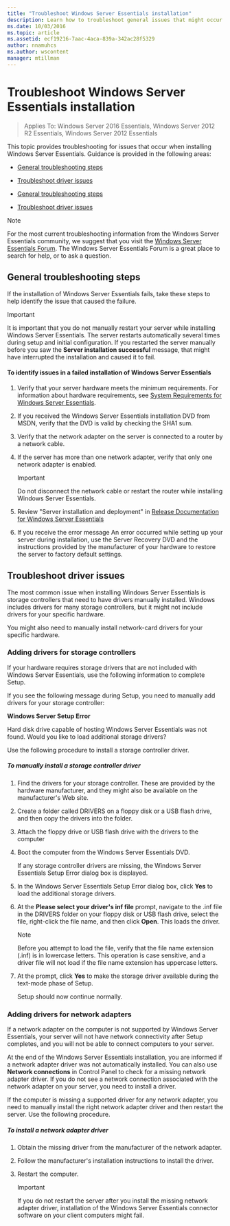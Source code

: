 ```yaml
---
title: "Troubleshoot Windows Server Essentials installation"
description: Learn how to troubleshoot general issues that might occur when installing Windows Server Essentials.
ms.date: 10/03/2016
ms.topic: article
ms.assetid: ecf19216-7aac-4aca-839a-342ac28f5329
author: nnamuhcs
ms.author: wscontent
manager: mtillman
---
```


# Troubleshoot Windows Server Essentials installation

>Applies To: Windows Server 2016 Essentials, Windows Server 2012 R2 Essentials, Windows Server 2012 Essentials

This topic provides troubleshooting for issues that occur when installing  Windows Server Essentials. Guidance is provided in the following areas:


-   [General troubleshooting steps](Troubleshoot-Windows-Server-Essentials-installation.md#BKMK_GeneralTroubleshootingSteps)

-   [Troubleshoot driver issues](Troubleshoot-Windows-Server-Essentials-installation.md#BKMK_TroubleshootDrivers)

-   [General troubleshooting steps](Troubleshoot-Windows-Server-Essentials-installation.md#BKMK_GeneralTroubleshootingSteps)

-   [Troubleshoot driver issues](Troubleshoot-Windows-Server-Essentials-installation.md#BKMK_TroubleshootDrivers)


> [!NOTE]
>  For the most current troubleshooting information from the  Windows Server Essentials community, we suggest that you visit the [Windows Server Essentials Forum](https://social.technet.microsoft.com/forums/windows/en-us/home?forum=ws16essentials). The Windows Server Essentials Forum is a great place to search for help, or to ask a question.

##  <a name="BKMK_GeneralTroubleshootingSteps"></a> General troubleshooting steps
 If the installation of  Windows Server Essentials fails, take these steps to help identify the issue that caused the failure.

> [!IMPORTANT]
>  It is important that you do not manually restart your server while installing  Windows Server Essentials. The server restarts automatically several times during setup and initial configuration. If you restarted the server manually before you saw the **Server installation successful** message, that might have interrupted the installation and caused it to fail.

#### To identify issues in a failed installation of Windows Server Essentials

1.  Verify that your server hardware meets the minimum requirements. For information about hardware requirements, see [System Requirements for Windows Server Essentials](../get-started/system-requirements.md).

2.  If you received the  Windows Server Essentials installation DVD from MSDN, verify that the DVD is valid by checking the SHA1 sum.

3.  Verify that the network adapter on the server is connected to a router by a network cable.

4.  If the server has more than one network adapter, verify that only one network adapter is enabled.

    > [!IMPORTANT]
    >  Do not disconnect the network cable or restart the router while installing  Windows Server Essentials.

5.  Review "Server installation and deployment" in [Release Documentation for Windows Server Essentials](../get-started/release-notes.md)

6.  If you receive the error message An error occurred while setting up your server during installation, use the Server Recovery DVD and the instructions provided by the manufacturer of your hardware to restore the server to factory default settings.

##  <a name="BKMK_TroubleshootDrivers"></a> Troubleshoot driver issues
 The most common issue when installing  Windows Server Essentials is storage controllers that need to have drivers manually installed. Windows includes drivers for many storage controllers, but it might not include drivers for your specific hardware.

 You might also need to manually install network-card drivers for your specific hardware.

###  <a name="BKMK_StorageDrivers"></a> Adding drivers for storage controllers
 If your hardware requires storage drivers that are not included with  Windows Server Essentials, use the following information to complete Setup.

 If you see the following message during Setup, you need to manually add drivers for your storage controller:

 **Windows Server Setup Error**

 Hard disk drive capable of hosting  Windows Server Essentials was not found. Would you like to load additional storage drivers?

 Use the following procedure to install a storage controller driver.

##### To manually install a storage controller driver

1. Find the drivers for your storage controller. These are provided by the hardware manufacturer, and they might also be available on the manufacturer's Web site.

2. Create a folder called DRIVERS on a floppy disk or a USB flash drive, and then copy the drivers into the folder.

3. Attach the floppy drive or USB flash drive with the drivers to the computer

4. Boot the computer from the  Windows Server Essentials DVD.

    If any storage controller drivers are missing, the  Windows Server Essentials Setup Error dialog box is displayed.

5. In the  Windows Server Essentials Setup Error dialog box, click **Yes** to load the additional storage drivers.

6. At the **Please select your driver's inf file** prompt, navigate to the .inf file in the DRIVERS folder on your floppy disk or USB flash drive, select the file, right-click the file name, and then click **Open**. This loads the driver.

   > [!NOTE]
   >  Before you attempt to load the file, verify that the file name extension (.inf) is in lowercase letters. This operation is case sensitive, and a driver file will not load if the file name extension has uppercase letters.

7. At the prompt, click **Yes** to make the storage driver available during the text-mode phase of Setup.

   Setup should now continue normally.

###  <a name="BKMK_AddingNICdrivers"></a> Adding drivers for network adapters
 If a network adapter on the computer is not supported by  Windows Server Essentials, your server will not have network connectivity after Setup completes, and you will not be able to connect computers to your server.

 At the end of the  Windows Server Essentials installation, you are informed if a network adapter driver was not automatically installed. You can also use **Network connections** in Control Panel to check for a missing network adapter driver. If you do not see a network connection associated with the network adapter on your server, you need to install a driver.

 If the computer is missing a supported driver for any network adapter, you need to manually install the right network adapter driver and then restart the server. Use the following procedure.

##### To install a network adapter driver

1.  Obtain the missing driver from the manufacturer of the network adapter.

2.  Follow the manufacturer's installation instructions to install the driver.

3.  Restart the computer.

    > [!IMPORTANT]
    >  If you do not restart the server after you install the missing network adapter driver, installation of the  Windows Server Essentials connector software on your client computers might fail.